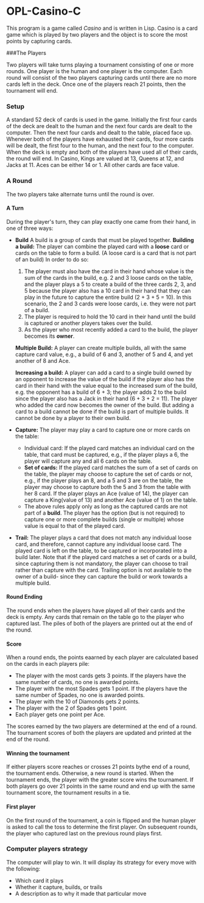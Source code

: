 # OPL-Casino-C

This program is a game called *Casino* and is written in Lisp.  Casino is a card game which is played by two players and the object is to score the most points by capturing cards.

###The Players

Two players will take turns playing a tournament consisting of one or more rounds. One player is the human and one player is the computer. Each round will consist of the two players capturing cards until there are no more cards left in the deck. Once one of the players reach 21 points, then the tournament will end.

### Setup

A standard 52 deck of cards is used in the game. Initially the first four cards of the deck are dealt to the human and the next four cards are dealt to the computer. Then the next four cards and dealt to the table, placed face up.  Whenever both of the players have exhausted their cards, four more cards will be dealt, the first four to the human, and the next four to the computer. When the deck is empty and both of the players have used all of their cards, the round will end. In Casino, Kings are valued at 13, Queens at 12, and Jacks at 11. Aces can be either 14 or 1. All other cards are face value.

### A Round
The two players take alternate turns until the round is over.

#### A Turn

During the player's turn, they can play exactly one came from their hand, in one of three ways:

- **Build** A build is a group of cards that must be played together.
	**Building a build:** The player can combine the played card with a **loose** card or cards on the table to form a build. (A loose card is a card that is not part of an build) In order to do so:
	1. The player must also have the card in their hand whose value is the sum of the cards in the build, e.g. 2 and 3 loose cards on the table, and the player plays a 5 to create a build of the three cards 2, 3, and 5 because the player also has a 10 card in their hand that they can play in the future to capture the entire build (2 + 3 + 5 = 10). In this scenario, the 2 and 3 cards were loose cards, i.e. they were not part of a build.
	2. The player is required to hold the 10 card in their hand until the build is captured or another players takes over the build.
	3. As the player who most recently added a card to the build, the player becomes its **owner**.

	**Multiple Build:** A player can create multiple builds, all with the same capture card value, e.g., a build of 6 and 3, another of 5 and 4, and yet another of 8 and Ace.

	**Increasing a build:** A player can add a card to a single build owned by an opponent to increase the value of the build if the player also has the card in their hand with the value equal to the increased sum of the build, e.g. the opponent has a build of 6 + 3; the player adds 2 to the build since the player also has a Jack in their hand (6 + 3 + 2 = 11). The player who added the card now becomes the owner of the build. But adding a card to a build cannot be done if the build is part of multiple builds. It cannot be done by a player to their own build.
- **Capture:** The player may play a card to capture one or more cards on the table:
	- Individual card: If the played card matches an individual card on the table, that card must be captured, e.g., if the player plays a 6, the player will capture any and all 6 cards on the table.
	- **Set of cards:** If the played card matches the sum of a set of cards on the table, the player may choose to capture the set of cards or not, e.g., if the player plays an 8, and a 5 and 3 are on the table,  the player may choose to capture both the 5 and 3 from the table with her 8 card. If the player plays an Ace (value of 14), the player can capture a King(value of 13) and another Ace (value of 1) on the table.
	- The above rules apply only as long as the captured cards are not part of a **build**. The player has the option (but is not required) to capture one or more complete builds (single or multiple) whose value is equal to that of the played card.

- **Trail:** The player plays a card that does not match any individual loose card, and therefore, cannot capture any individual loose card. The played card is left on the table, to be captured or incorporated into a build later. Note that if the played card matches a set of cards or a build, since capturing them is not mandatory, the player can choose to trail rather than capture with the card. Trailing option is not available to the owner of a build- since they can capture the build or work towards a multiple build.

#### Round Ending
The round ends when the players have played all of their cards and the deck is empty. Any cards that remain on the table go to the player who captured last. The piles of both of the players are printed out at the end of the round.

#### Score
When a round ends, the points eaarned by each player are calculated based on the cards in each players pile:
- The player with the most cards gets 3 points. If the players have the same number of cards, no one is awarded points.
- The player with the most Spades gets 1 point. If the players have the same number of Spades, no one is awarded points.
- The player with the 10 of Diamonds gets 2 points.
- The player with the 2 of Spades gets 1 point.
- Each player gets one point per Ace.

The scores earned by the two players are determined at the end of a round.
The tournament scores of both the players are updated and printed at the end of the round.

#### Winning the tournament
If either players score reaches or crosses 21 points bythe end of a round, the tournament ends. Otherwise, a new round is started. When the tournament ends, the player with the greater score wins the tournament. If both players go over 21 points in the same round and end up with the same tournament score, the tournament results in a tie.

#### First player
On the first round of the tournament, a coin is flipped and the human player is asked to call the toss to determine the first player. On subsequent rounds, the player who captured last on the previous round plays first.

### Computer players strategy
The computer will play to win. It will display its strategy for every move with the following:
- Which card it plays
- Whether it capture, builds, or trails
- A description as to why it made that particular move

